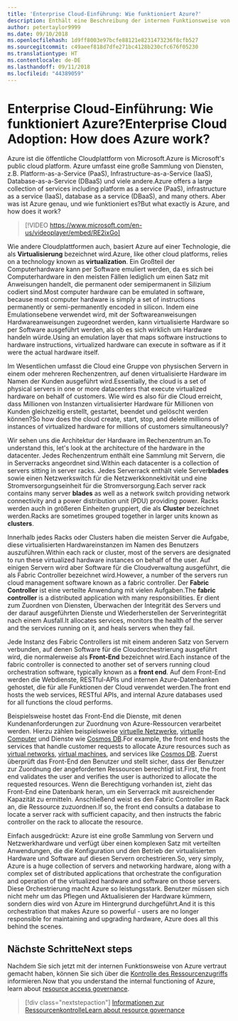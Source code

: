 ```yaml
---
title: 'Enterprise Cloud-Einführung: Wie funktioniert Azure?'
description: Enthält eine Beschreibung der internen Funktionsweise von Azure.
author: petertaylor9999
ms.date: 09/10/2018
ms.openlocfilehash: 1d9ff8003e97bcfe88121e8231473236f8cfb527
ms.sourcegitcommit: c49aeef818d7dfe271bc4128b230cfc676f05230
ms.translationtype: HT
ms.contentlocale: de-DE
ms.lasthandoff: 09/11/2018
ms.locfileid: "44389059"
---
```

# <a name="enterprise-cloud-adoption-how-does-azure-work"></a><span data-ttu-id="48103-103">Enterprise Cloud-Einführung: Wie funktioniert Azure?</span><span class="sxs-lookup"><span data-stu-id="48103-103">Enterprise Cloud Adoption: How does Azure work?</span></span>

<span data-ttu-id="48103-104">Azure ist die öffentliche Cloudplattform von Microsoft.</span><span class="sxs-lookup"><span data-stu-id="48103-104">Azure is Microsoft's public cloud platform.</span></span> <span data-ttu-id="48103-105">Azure umfasst eine große Sammlung von Diensten, z.B. Platform-as-a-Service (PaaS), Infrastructure-as-a-Service (IaaS), Database-as-a-Service (DBaaS) und viele andere.</span><span class="sxs-lookup"><span data-stu-id="48103-105">Azure offers a large collection of services including platform as a service (PaaS), infrastructure as a service (IaaS), database as a service (DBaaS), and many others.</span></span> <span data-ttu-id="48103-106">Aber was ist Azure genau, und wie funktioniert es?</span><span class="sxs-lookup"><span data-stu-id="48103-106">But what exactly is Azure, and how does it work?</span></span>

> [!VIDEO https://www.microsoft.com/en-us/videoplayer/embed/RE2ixGo] 

<span data-ttu-id="48103-107">Wie andere Cloudplattformen auch, basiert Azure auf einer Technologie, die als **Virtualisierung** bezeichnet wird.</span><span class="sxs-lookup"><span data-stu-id="48103-107">Azure, like other cloud platforms, relies on a technology known as **virtualization**.</span></span> <span data-ttu-id="48103-108">Ein Großteil der Computerhardware kann per Software emuliert werden, da es sich bei Computerhardware in den meisten Fällen lediglich um einen Satz mit Anweisungen handelt, die permanent oder semipermanent in Silizium codiert sind.</span><span class="sxs-lookup"><span data-stu-id="48103-108">Most computer hardware can be emulated in software, because most computer hardware is simply a set of instructions permanently or semi-permanently encoded in silicon.</span></span> <span data-ttu-id="48103-109">Indem eine Emulationsebene verwendet wird, mit der Softwareanweisungen Hardwareanweisungen zugeordnet werden, kann virtualisierte Hardware so per Software ausgeführt werden, als ob es sich wirklich um Hardware handeln würde.</span><span class="sxs-lookup"><span data-stu-id="48103-109">Using an emulation layer that maps software instructions to hardware instructions, virtualized hardware can execute in software as if it were the actual hardware itself.</span></span>

<span data-ttu-id="48103-110">Im Wesentlichen umfasst die Cloud eine Gruppe von physischen Servern in einem oder mehreren Rechenzentren, auf denen virtualisierte Hardware im Namen der Kunden ausgeführt wird.</span><span class="sxs-lookup"><span data-stu-id="48103-110">Essentially, the cloud is a set of physical servers in one or more datacenters that execute virtualized hardware on behalf of customers.</span></span> <span data-ttu-id="48103-111">Wie wird es also für die Cloud erreicht, dass Millionen von Instanzen virtualisierter Hardware für Millionen von Kunden gleichzeitig erstellt, gestartet, beendet und gelöscht werden können?</span><span class="sxs-lookup"><span data-stu-id="48103-111">So how does the cloud create, start, stop, and delete millions of instances of virtualized hardware for millions of customers simultaneously?</span></span>

<span data-ttu-id="48103-112">Wir sehen uns die Architektur der Hardware im Rechenzentrum an.</span><span class="sxs-lookup"><span data-stu-id="48103-112">To understand this, let's look at the architecture of the hardware in the datacenter.</span></span>  <span data-ttu-id="48103-113">Jedes Rechenzentrum enthält eine Sammlung mit Servern, die in Serverracks angeordnet sind.</span><span class="sxs-lookup"><span data-stu-id="48103-113">Within each datacenter is a collection of servers sitting in server racks.</span></span> <span data-ttu-id="48103-114">Jedes Serverrack enthält viele Server**blades** sowie einen Netzwerkswitch für die Netzwerkkonnektivität und eine Stromversorgungseinheit für die Stromversorgung.</span><span class="sxs-lookup"><span data-stu-id="48103-114">Each server rack contains many server **blades** as well as a network switch providing network connectivity and a power distribution unit (PDU) providing power.</span></span> <span data-ttu-id="48103-115">Racks werden auch in größeren Einheiten gruppiert, die als **Cluster** bezeichnet werden.</span><span class="sxs-lookup"><span data-stu-id="48103-115">Racks are sometimes grouped together in larger units known as **clusters**.</span></span> 

<span data-ttu-id="48103-116">Innerhalb jedes Racks oder Clusters haben die meisten Server die Aufgabe, diese virtualisierten Hardwareinstanzen im Namen des Benutzers auszuführen.</span><span class="sxs-lookup"><span data-stu-id="48103-116">Within each rack or cluster, most of the servers are designated to run these virtualized hardware instances on behalf of the user.</span></span> <span data-ttu-id="48103-117">Auf einigen Servern wird aber Software für die Cloudverwaltung ausgeführt, die als Fabric Controller bezeichnet wird.</span><span class="sxs-lookup"><span data-stu-id="48103-117">However, a number of the servers run cloud management software known as a fabric controller.</span></span> <span data-ttu-id="48103-118">Der **Fabric Controller** ist eine verteilte Anwendung mit vielen Aufgaben.</span><span class="sxs-lookup"><span data-stu-id="48103-118">The **fabric controller** is a distributed application with many responsibilities.</span></span> <span data-ttu-id="48103-119">Er dient zum Zuordnen von Diensten, Überwachen der Integrität des Servers und der darauf ausgeführten Dienste und Wiederherstellen der Serverintegrität nach einem Ausfall.</span><span class="sxs-lookup"><span data-stu-id="48103-119">It allocates services, monitors the health of the server and the services running on it, and heals servers when they fail.</span></span>

<span data-ttu-id="48103-120">Jede Instanz des Fabric Controllers ist mit einem anderen Satz von Servern verbunden, auf denen Software für die Cloudorchestrierung ausgeführt wird, die normalerweise als **Front-End** bezeichnet wird.</span><span class="sxs-lookup"><span data-stu-id="48103-120">Each instance of the fabric controller is connected to another set of servers running cloud orchestration software, typically known as a **front end**.</span></span> <span data-ttu-id="48103-121">Auf dem Front-End werden die Webdienste, RESTful-APIs und internen Azure-Datenbanken gehostet, die für alle Funktionen der Cloud verwendet werden.</span><span class="sxs-lookup"><span data-stu-id="48103-121">The front end hosts the web services, RESTful APIs, and internal Azure databases used for all functions the cloud performs.</span></span> 

<span data-ttu-id="48103-122">Beispielsweise hostet das Front-End die Dienste, mit denen Kundenanforderungen zur Zuordnung von Azure-Ressourcen verarbeitet werden. Hierzu zählen beispielsweise [virtuelle Netzwerke][vnet], [virtuelle Computer][vms] und Dienste wie [Cosmos DB][cosmosdb].</span><span class="sxs-lookup"><span data-stu-id="48103-122">For example, the front end hosts the services that handle customer requests to allocate Azure resources such as [virtual networks][vnet], [virtual machines][vms], and services like [Cosmos DB][cosmosdb].</span></span> <span data-ttu-id="48103-123">Zuerst überprüft das Front-End den Benutzer und stellt sicher, dass der Benutzer zur Zuordnung der angeforderten Ressourcen berechtigt ist.</span><span class="sxs-lookup"><span data-stu-id="48103-123">First, the front end validates the user and verifies the user is authorized to allocate the requested resources.</span></span> <span data-ttu-id="48103-124">Wenn die Berechtigung vorhanden ist, zieht das Front-End eine Datenbank heran, um ein Serverrack mit ausreichender Kapazität zu ermitteln. Anschließend weist es den Fabric Controller im Rack an, die Ressource zuzuordnen.</span><span class="sxs-lookup"><span data-stu-id="48103-124">If so, the front end consults a database to locate a server rack with sufficient capacity, and then instructs the fabric controller on the rack to allocate the resource.</span></span>

<span data-ttu-id="48103-125">Einfach ausgedrückt: Azure ist eine große Sammlung von Servern und Netzwerkhardware und verfügt über einen komplexen Satz mit verteilten Anwendungen, die die Konfiguration und den Betrieb der virtualisierten Hardware und Software auf diesen Servern orchestrieren.</span><span class="sxs-lookup"><span data-stu-id="48103-125">So, very simply, Azure is a huge collection of servers and networking hardware, along with a complex set of distributed applications that orchestrate the configuration and operation of the virtualized hardware and software on those servers.</span></span> <span data-ttu-id="48103-126">Diese Orchestrierung macht Azure so leistungsstark. Benutzer müssen sich nicht mehr um das Pflegen und Aktualisieren der Hardware kümmern, sondern dies wird von Azure im Hintergrund durchgeführt.</span><span class="sxs-lookup"><span data-stu-id="48103-126">And it is this orchestration that makes Azure so powerful - users are no longer responsible for maintaining and upgrading hardware, Azure does all this behind the scenes.</span></span> 

## <a name="next-steps"></a><span data-ttu-id="48103-127">Nächste Schritte</span><span class="sxs-lookup"><span data-stu-id="48103-127">Next steps</span></span>

<span data-ttu-id="48103-128">Nachdem Sie sich jetzt mit der internen Funktionsweise von Azure vertraut gemacht haben, können Sie sich über die [Kontrolle des Ressourcenzugriffs](what-is-governance.md) informieren.</span><span class="sxs-lookup"><span data-stu-id="48103-128">Now that you understand the internal functioning of Azure, learn about [resource access governance](what-is-governance.md).</span></span> 

> [!div class="nextstepaction"]
> [<span data-ttu-id="48103-129">Informationen zur Ressourcenkontrolle</span><span class="sxs-lookup"><span data-stu-id="48103-129">Learn about resource governance</span></span>](what-is-governance.md)

<!-- Links -->

[cosmosdb]: /azure/cosmos-db/introduction
[docs-add-users-to-aad]: /azure/active-directory/add-users-azure-active-directory?toc=/azure/architecture/cloud-adoption-guide/toc.json
[vms]: /azure/virtual-machines/
[vnet]: /azure/virtual-network/virtual-networks-overview
